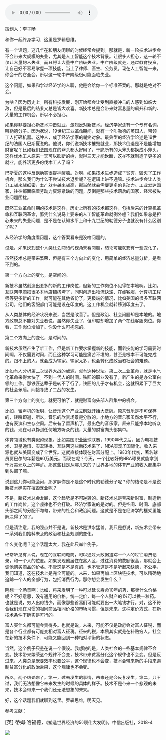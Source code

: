 <audio src="http://igetoss.cdn.igetget.com/mp3/201810/09/201810092057378636672720.mp3" controls="controls">您的浏览器不支持 audio 标签。</audio><p>策划人：李子旸</p><p>和你一起终身学习，这里是罗辑思维。</p><p>有一个话题，这几年在和朋友闲聊的时候经常会提到。那就是，新一轮技术进步会不会带来大规模的失业，尤其是人工智能这个技术背景。让很多人担心，这一轮不仅让大量的人失业，而且将让大量中产阶级失业。中产阶级就是，通过教育投资，让自己好不容易掌握一项技能，当上了律师、医生、公务员，现在人工智能一来，你会干的它全会。所以这一轮中产阶级很可能面临失业。</p><p>这个问题，如果和学过经济学的人聊，他是会给你一个标准答案的。那就是绝对不会。</p><p>为啥？因为历史上，所有科技发展，刚开始都会让受到直接冲击的人感到如临大敌，但是最后的结果又总是皆大欢喜。新技术总是会带来财富总量的飙升和新的、大量的工作机会。所以不必担心。</p><p>如果你非要担心新技术冲击就业，激烈反对新技术。经济学家还有一个专有名词，叫勒德分子。因为据说，19世纪工业革命期间，就有一个叫勒德的英国人，带领工人打砸机器。这种人，成了经济学家的嘲笑对象。最典型的经济学论述是19世纪的法国人巴斯夏说的。他说，你们说新技术摧毁就业，那技术倒退是不是能增加财富呢？比如我们法国现在的斧头都太好用了，干脆所有的大斧头都换成小斧头，这样伐木工人原来一天可以砍断的树，就得三天才能砍断，这样不就制造了更多的就业，能养活更多的伐木工人了吗？</p><p>巴斯夏的这种反讽确实很提神醒脑。对啊，如果技术进步造成了贫穷，毁灭了工作机会，那么我们为什么不尝试技术退步呢？在逻辑上讲不通嘛。技术进步会让人类分工越来越细密，生产效率越来越高，那当然就会需要更多的劳动力。工业发达国家，往往都面临着劳动力资源紧缺的问题。反倒是那些技术落后的国家，经常被失业问题困扰。</p><p>既然工业革命时期的技术是这样，历史上所有的技术都这样，包括后来的计算机革命和互联网革命，那凭什么说马上要来的人工智能革命就例外呢？我们如果总是担心未来的失业问题，是不是在认知水平上和十九世纪的勒德分子也就没有什么区别了呢？</p><p>从经济学的角度看问题，这个答案看来是没啥问题的。</p><p>但是，如果换到整个人类社会网络的视角来看问题，结论可能就要有一些变化了。</p><p>虽然技术总是带来繁荣，但是有三个方向上的变化，用简单的经济总量分析，是看不到的。</p><p>第一个方向上的变化，是空间的。</p><p>新技术虽然创造出更多的新的工作岗位，但新的工作岗位不见得在本地啊。比如，互联网电商把很多本地店铺挤垮了，同时创造出物流快递、在线客服、计算机工程师等更多新的工作，就可能在其他省份了。更极端的情况，比如美国的很多互联网公司，他们的客服部门可能是设在印度的。这工作机会就转移到印度去了。</p><p>从人类总体的经济状况来说，当然是改善了。但是政治、社会问题却是本地的。地方政府总不能对失业者说，虽然你失业了，但印度却增加了两个在线客服岗位。你看，工作岗位增加了。你没什么可抱怨的。</p><p>第二个方向上的变化，是时间的。</p><p>新技术虽然产生了新工作，但是新工作要求掌握新的技能，而新技能的学习需要时间啊，不仅需要时间，而且这种学习可能是痛苦不堪的，甚至是根本不可能完成的。跟不上的人，就会成为输家。输家太多，也会转化成政治和社会的难题。</p><p>比如有人分析第二次世界大战的起源，就有这种说法。第二次工业革命，就是电气化革命来得太快了，不到一代人的时间。铁匠的职业没有了，新产生的是办公室白领的工作。那铁匠这辈子是转不了行了，铁匠的儿子才有机会，这就积累下了巨大的社会矛盾。间接导致了二战的发生。</p><p>第三个方向上的变化，就更可怕了，就是财富向头部人群集中的机会。</p><p>比如，留声机的发明，让音乐这个产业立刻就开始大洗牌。原来音乐是不可保存的，转瞬即逝，所以，音乐的欣赏场景是分散的。小地方的音乐家虽然水平不行，也有表演和生存空间。后来有了留声机了，最出色的音乐家，原来只能挣本地听众的钱，现在可以挣到任何地方听众的钱，大量的财富向头部集中。</p><p>体育领域也有类似的现象。比如美国职业篮球联赛，1990年代之后，因为电视技术、卫星通讯、实况转播、互联网这些新技术来了，NBA实现了国际化，收入来源也就从美国变成了全世界。这就直接体现在财富分配上。1980年代初，著名球员贾巴尔的年薪是60万美元。而现在呢？今天，一个比较好的NBA球员就能拿到千万美元以上的年薪。那这些钱是从哪儿来的？世界各地的体育产业的收入都集中到头部了嘛。</p><p>说到这儿你可能会问，那罗胖你是不是这个时代的勒德分子呢？你的结论是不是说新技术确实在摧毁就业呢？</p><p>不是，新技术总会发展，这个趋势是不可逆转的。新技术总是带来新财富，制造新的工作岗位，这个规律也不会打破。经济学家说的是对的。但是空间、时间、底部头部之间的分配不均匀，带来的社会和政治问题。这就是不是在经济学的框架里能解决得了的了。</p><p>但是请注意，我的观点并不是说，新技术是洪水猛兽。我只是想说，新技术会带来一系列我们始料未及的政治和社会规则的变化。</p><p>什么变化呢？这个话题太大，我在此只举个例子。</p><p>经常听见有人说，现在的互联网电商，可以通过大数据追踪一个人的过往消费记录，和一个人的位置。如果发现他居住在富人区，过往消费的数额很高，那就会上调他购买商品的价格。不管这是不是真的，也不管这是不是听起来缺德，不公平，我们知道，这在技术上是完全可能的。未来，如果再加上区块链技术，可以精确地追踪一个人的全部行为，包括消费行为。那你想会发生什么？</p><p>瞎想一个场景啊：比如，将来发明了一种可以延长寿命10年的药，那卖什么价格呢？不好意思，没有通用的价格。统一定价，每一个人财产的1%可以换一粒药。也就是说，穷人出的钱少，而像那些首富们可能就要出一大笔钱才行。对，这不符合我们现在习惯的相同商品相同价格的市场习惯，但是未来，这种定价方式，在新技术条件下确实是可行的。</p><p>富人买什么都可能会贵得多。也就是说，未来，可能不仅是政府会对富人征税，而是各个行业都有可能变相对富人征税。征来的税，本质其实就是在补贴穷人。社会在新的技术条件下，可能又能回到一种相对平衡的状态。</p><p>当然，这个例子只是在说一个假设。我想说的是，人类社会的一些基本规律不会变。技术带来繁荣这个规律不会变，技术带来贫富分化这个规律也不会变。但是反过来，人类总是既要效率也要公平，这个规律也不会变，技术会带来新的手段来遏制贫富分化的政治后果，这个规律也不会变。</p><p>所以，两个结论来了。第一，过去发生的事情，未来还是会反复发生。第二，只不过，我们无法想像它未来发生的时候的具体的样子。技术不是带来一个悲观的未来，技术会带来一个我们还无法想象的未来。</p><p>好，这个话题我们就聊到这里。罗辑思维，明天见。&nbsp;</p><p>参考文献：<br></p><p><span style="font-size: 16px;">[英] 蒂姆·哈福德，</span>《塑造世界经济的50项伟大发明》，中信出版社，2018-4</p><img src="https://piccdn.igetget.com/img/201810/11/201810111801415744582039.jpg" />